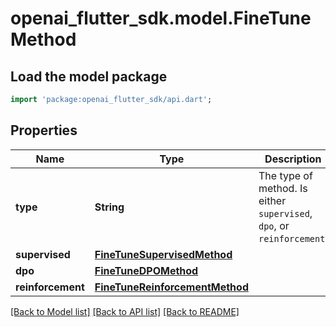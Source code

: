 # openai_flutter_sdk.model.FineTuneMethod

## Load the model package
```dart
import 'package:openai_flutter_sdk/api.dart';
```

## Properties
Name | Type | Description | Notes
------------ | ------------- | ------------- | -------------
**type** | **String** | The type of method. Is either `supervised`, `dpo`, or `reinforcement`. | 
**supervised** | [**FineTuneSupervisedMethod**](FineTuneSupervisedMethod.md) |  | [optional] 
**dpo** | [**FineTuneDPOMethod**](FineTuneDPOMethod.md) |  | [optional] 
**reinforcement** | [**FineTuneReinforcementMethod**](FineTuneReinforcementMethod.md) |  | [optional] 

[[Back to Model list]](../README.md#documentation-for-models) [[Back to API list]](../README.md#documentation-for-api-endpoints) [[Back to README]](../README.md)


